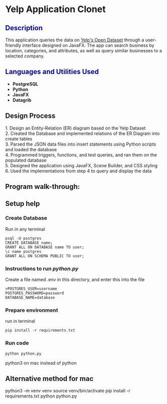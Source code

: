<h1>Yelp Application Clonet</h1>
<!-- ### [YouTube Demonstration](https://youtu.be/7eJexJVCqJo) -->
<h2 style="color: darkblue;">Description</h2>
This application queries the data on <a href="https://business.yelp.com/data/resources/open-dataset/">Yelp's Open Dataset</a> through a user-friendly interface designed on JavaFX. The app can search business by location, categories, and attributes, as well as query similar businesses to a selected company.
<br />

<h2 style="color: darkblue;">Languages and Utilities Used</h2>

- <b>PostgreSQL</b>
- <b>Python</b>
- <b>JavaFX</b>
- <b>Datagrib</b>

<h2>Design Process</h2>
1. Design an Entity-Relation (ER) diagram based on the Yelp Dataset <br/>
2. Created the Database and implemented relations of the ER Diagram into create tables <br/>
3. Parsed the JSON data files into insert statements using Python scripts and loaded the database <br/>
4. Programmed triggers, functions, and test queries, and ran them on the populated database <br/>
5. Designed the application using JavaFX, Scene Builder, and CSS styling <br/>
6. Used the implementations from step 4 to query and display the data <br/>

<h2>Program walk-through:</h2>






## Setup help
### Create Database
Run in any terminal
~~~
psql -U postgres
CREATE DATABASE name;
GRANT ALL ON DATABASE name TO user;
\c name postgres
GRANT ALL ON SCHEMA PUBLIC TO user;
~~~
### Instructions to run *python.py*
Create a file named .env in this directory, and enter this into the file
~~~
>POSTGRES_USER=username  
POSTGRES_PASSWORD=password  
DATABASE_NAME=database
~~~
### Prepare environment
run in terminal
~~~
pip install -r requirements.txt
~~~
### Run code
~~~
python python.py
~~~
python3 on mac instead of python

## Alternative method for mac
python3 -m venv venv
source venv/bin/activate
pip install -r requirements.txt
python python.py
